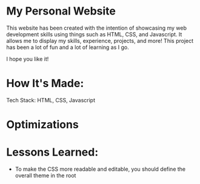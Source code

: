 # My Personal Website
This website has been created with the intention of showcasing my web development skills using things such as HTML, CSS, and Javascript. It allows me to display my skills, experience, projects, and more! This project has been a lot of fun and a lot of learning as I go.

I hope you like it!

# How It's Made:
Tech Stack: HTML, CSS, Javascript

# Optimizations


# Lessons Learned:
- To make the CSS more readable and editable, you should define the overall theme in the root
